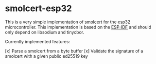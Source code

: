 # smolcert-esp32

This is a very simple implementation of [smolcert](https://github.com/smolcert) for the esp32
microcontroller. This implementation is based on the [ESP-IDF](https://github.com/espressif/esp-idf)
and should only depend on libsodium and tinycbor.

Currently implemented features:

[x] Parse a smolcert from a byte buffer
[x] Validate the signature of a smolcert with a given public ed25519 key